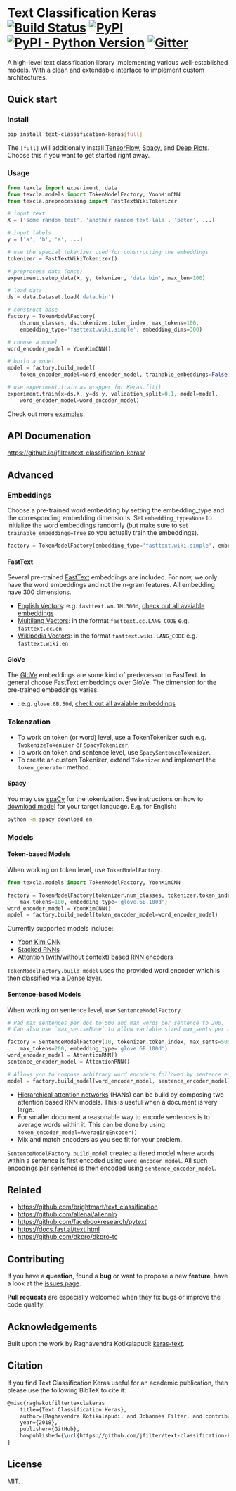 # Text Classification Keras [![Build Status](https://travis-ci.com/jfilter/text-classification-keras.svg?branch=master)](https://travis-ci.com/jfilter/text-classification-keras) [![PyPI](https://img.shields.io/pypi/v/text-classification-keras.svg)](https://pypi.org/project/text-classification-keras/) [![PyPI - Python Version](https://img.shields.io/pypi/pyversions/text-classification-keras.svg)](https://pypi.org/project/text-classification-keras/) [![Gitter](https://img.shields.io/gitter/room/text-classification-keras/Lobby.svg)](https://gitter.im/text-classification-keras/Lobby)

A high-level text classification library implementing various well-established models. With a clean and extendable interface to implement custom architectures.

## Quick start

### Install

```bash
pip install text-classification-keras[full]
```

The `[full]` will additionally install [TensorFlow](https://github.com/tensorflow/tensorflow), [Spacy](https://github.com/explosion/spaCy), and [Deep Plots](https://github.com/jfilter/deep-plots). Choose this if you want to get started right away.

### Usage

```python
from texcla import experiment, data
from texcla.models import TokenModelFactory, YoonKimCNN
from texcla.preprocessing import FastTextWikiTokenizer

# input text
X = ['some random text', 'another random text lala', 'peter', ...]

# input labels
y = ['a', 'b', 'a', ...]

# use the special tokenizer used for constructing the embeddings
tokenizer = FastTextWikiTokenizer()

# preprocess data (once)
experiment.setup_data(X, y, tokenizer, 'data.bin', max_len=100)

# load data
ds = data.Dataset.load('data.bin')

# construct base
factory = TokenModelFactory(
    ds.num_classes, ds.tokenizer.token_index, max_tokens=100,
    embedding_type='fasttext.wiki.simple', embedding_dims=300)

# choose a model
word_encoder_model = YoonKimCNN()

# build a model
model = factory.build_model(
    token_encoder_model=word_encoder_model, trainable_embeddings=False)

# use experiment.train as wrapper for Keras.fit()
experiment.train(x=ds.X, y=ds.y, validation_split=0.1, model=model,
    word_encoder_model=word_encoder_model)
```

Check out more [examples](./examples).

## API Documenation

<https://github.io/jfilter/text-classification-keras/>

## Advanced

### Embeddings

Choose a pre-trained word embedding by setting the embedding_type and the corresponding embedding dimensions. Set `embedding_type=None` to initialize the word embeddings randomly (but make sure to set `trainable_embeddings=True` so you actually train the embeddings).

```python
factory = TokenModelFactory(embedding_type='fasttext.wiki.simple', embedding_dims=300)
```

#### FastText

Several pre-trained [FastText](https://fasttext.cc/) embeddings are included. For now, we only have the word embeddings and not the n-gram features. All embedding have 300 dimensions.

-   [English Vectors](https://fasttext.cc/docs/en/english-vectors.html): e.g. `fasttext.wn.1M.300d`, [check out all avaiable embeddings](https://github.com/jfilter/text-classification-keras/blob/master/texcla/embeddings.py#L19)
-   [Multilang Vectors](https://fasttext.cc/docs/en/crawl-vectors.html): in the format `fasttext.cc.LANG_CODE` e.g. `fasttext.cc.en`
-   [Wikipedia Vectors](https://fasttext.cc/docs/en/pretrained-vectors.html): in the format `fasttext.wiki.LANG_CODE` e.g. `fasttext.wiki.en`

#### GloVe

The [GloVe](https://nlp.stanford.edu/projects/glove/) embeddings are some kind of predecessor to FastText. In general choose FastText embeddings over GloVe. The dimension for the pre-trained embeddings varies.

-   : e.g. `glove.6B.50d`, [check out all avaiable embeddings](https://github.com/jfilter/text-classification-keras/blob/master/texcla/embeddings.py#L19)

### Tokenzation

-   To work on token (or word) level, use a TokenTokenizer such e.g. `TwokenizeTokenizer` or `SpacyTokenizer`.
-   To work on token and sentence level, use `SpacySentenceTokenizer`.
-   To create an custom Tokenizer, extend `Tokenizer` and implement the `token_generator` method.

#### Spacy

You may use [spaCy](https://spacy.io/) for the tokenization. See instructions on how to
[download model](https://spacy.io/docs/usage/models#download) for your target language. E.g. for English:

```bash
python -m spacy download en
```

### Models

#### Token-based Models

When working on token level, use `TokenModelFactory`.

```python
from texcla.models import TokenModelFactory, YoonKimCNN

factory = TokenModelFactory(tokenizer.num_classes, tokenizer.token_index,
    max_tokens=100, embedding_type='glove.6B.100d')
word_encoder_model = YoonKimCNN()
model = factory.build_model(token_encoder_model=word_encoder_model)
```

Currently supported models include:

-   [Yoon Kim CNN](https://arxiv.org/abs/1408.5882)
-   [Stacked RNNs](https://arxiv.org/abs/1312.6026)
-   [Attention (with/without context) based RNN encoders](https://www.cs.cmu.edu/~hovy/papers/16HLT-hierarchical-attention-networks.pdf)

`TokenModelFactory.build_model` uses the provided word encoder which is then classified via a [Dense](https://keras.io/layers/core/#dense) layer.

#### Sentence-based Models

When working on sentence level, use `SentenceModelFactory`.

```python
# Pad max sentences per doc to 500 and max words per sentence to 200.
# Can also use `max_sents=None` to allow variable sized max_sents per mini-batch.

factory = SentenceModelFactory(10, tokenizer.token_index, max_sents=500,
    max_tokens=200, embedding_type='glove.6B.100d')
word_encoder_model = AttentionRNN()
sentence_encoder_model = AttentionRNN()

# Allows you to compose arbitrary word encoders followed by sentence encoder.
model = factory.build_model(word_encoder_model, sentence_encoder_model)
```

-   [Hierarchical attention networks](http://www.cs.cmu.edu/~./hovy/papers/16HLT-hierarchical-attention-networks.pdf)
    (HANs) can be build by composing two attention based RNN models. This is useful when a document is very large.
-   For smaller document a reasonable way to encode sentences is to average words within it. This can be done by using
    `token_encoder_model=AveragingEncoder()`
-   Mix and match encoders as you see fit for your problem.

`SentenceModelFactory.build_model` created a tiered model where words within a sentence is first encoded using
`word_encoder_model`. All such encodings per sentence is then encoded using `sentence_encoder_model`.

## Related

-   https://github.com/brightmart/text_classification
-   https://github.com/allenai/allennlp
-   https://github.com/facebookresearch/pytext
-   https://docs.fast.ai/text.html
-   https://github.com/dkpro/dkpro-tc

## Contributing

If you have a **question**, found a **bug** or want to propose a new **feature**, have a look at the [issues page](https://github.com/jfilter/text-classification-keras/issues).

**Pull requests** are especially welcomed when they fix bugs or improve the code quality.

## Acknowledgements

Built upon the work by Raghavendra Kotikalapudi: [keras-text](https://github.com/raghakot/keras-text).

## Citation

If you find Text Classification Keras useful for an academic publication, then please use the following BibTeX to cite it:

```tex
@misc{raghakotfiltertexclakeras
    title={Text Classification Keras},
    author={Raghavendra Kotikalapudi, and Johannes Filter, and contributors},
    year={2018},
    publisher={GitHub},
    howpublished={\url{https://github.com/jfilter/text-classification-keras}},
}
```

## License

MIT.
